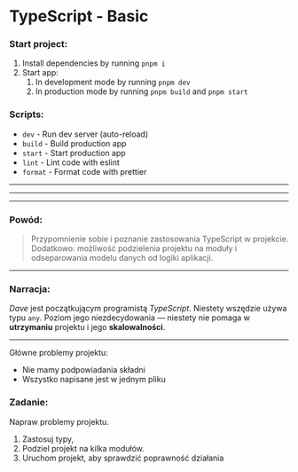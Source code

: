 # TypeScript - Basic

### Start project:

1. Install dependencies by running `pnpm i`
2. Start app:
   1. In development mode by running `pnpm dev`
   2. In production mode by running `pnpm build` and `pnpm start`

### Scripts:

- `dev` - Run dev server (auto-reload)
- `build` - Build production app
- `start` - Start production app
- `lint` - Lint code with eslint
- `format` - Format code with prettier

---

---

---

### Powód:

> Przypomnienie sobie i poznanie zastosowania TypeScript w projekcie.
> Dodatkowo: możliwość podzielenia projektu na moduły i odseparowania modelu danych od logiki aplikacji.

---

### Narracja:

_Dave_ jest początkującym programistą _TypeScript_. Niestety wszędzie używa typu `any`. Poziom jego niezdecydowania — niestety nie pomaga w **utrzymaniu** projektu i jego **skalowalności**.

---

Główne problemy projektu:

- Nie mamy podpowiadania składni
- Wszystko napisane jest w jednym pliku

### Zadanie:

Napraw problemy projektu.

1. Zastosuj typy,
2. Podziel projekt na kilka modułów.
3. Uruchom projekt, aby sprawdzić poprawność działania
